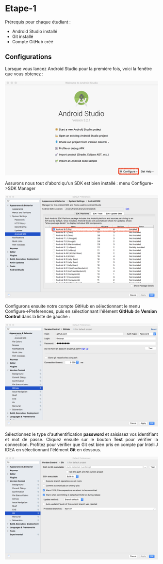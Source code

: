 # Etape-1
Prérequis pour chaque étudiant :
* Android Studio installé
* Git installé
* Compte GitHub créé


## Configurations

Lorsque vous lancez Android Studio pour la première fois, voici la fenêtre que vous obtenez :

<p align="center">
<img src="/images/image_1b.png" alt="drawing" width="600"/>
</p>

Assurons nous tout d'abord qu'un SDK est bien installé : menu Configure->SDK Manager

<p align="center">
<img src="/images/image_1a.png" alt="drawing" width="600"/>
</p>

Configurons ensuite notre compte GitHub en sélectionnant le menu Configure->Preferences, puis en sélectionnant l'élément **GitHub** de **Version Control** dans la liste de gauche :
<p align="center">
<img src="/images/image_1c.png" alt="drawing" width="600"/>
</p>

<p align="justify">
  Sélectionnez le type d'authentification <b>password</b> et saisissez vos identifiant et mot de passe. Cliquez ensuite sur le bouton <b>Test</b> pour vérifier la connection. Profitez pour vérifier que Git est bien pris en compte par IntelliJ IDEA en sélectionnant l'élément <b>Git</b> en dessous.
  </p>
  
  <p align="center">
<img src="/images/image_1d.png" alt="drawing" width="600"/>
</p>

